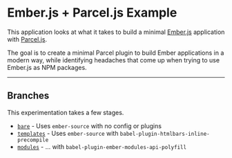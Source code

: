 # Ember.js + Parcel.js Example

This application looks at what it takes to build a minimal [Ember.js](https://emberjs.com/) application with [Parcel.js](https://parceljs.org/).

The goal is to create a minimal Parcel plugin to build Ember applications in a modern way, while identifying headaches that come up when trying to use Ember.js as NPM packages.

---

## Branches

This experimentation takes a few stages.


* [`bare`](../../tree/bare) - Uses `ember-source` with no config or plugins
* [`templates`](../../tree/templates) - Uses `ember-source` with `babel-plugin-htmlbars-inline-precompile`
* [`modules`](../../tree/modules) - ... with `babel-plugin-ember-modules-api-polyfill`
